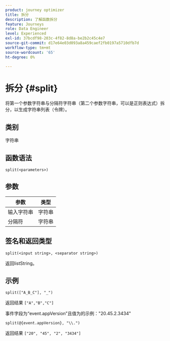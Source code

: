 ```yaml
---
product: journey optimizer
title: 拆分
description: 了解函数拆分
feature: Journeys
role: Data Engineer
level: Experienced
exl-id: 37bcdf98-203c-4f82-8d8a-be2b2c45c4e7
source-git-commit: d17e64e03d093a8a459caef2fb0197a5710dfb7d
workflow-type: tm+mt
source-wordcount: '65'
ht-degree: 0%

---
```


# 拆分 {#split}

将第一个参数字符串与分隔符字符串（第二个参数字符串，可以是正则表达式）拆分，以生成字符串列表（令牌）。

## 类别

字符串

## 函数语法

`split(<parameters>)`

## 参数

| 参数 | 类型 |
|-----------|------------------|
| 输入字符串 | 字符串 |
| 分隔符 | 字符串 |

## 签名和返回类型

`split(<input string>, <separator string>)`

返回listString。

## 示例

`split(["A_B_C"], "_")`

返回结果 `["A","B","C"]`

事件字段为“event.appVersion”且值为的示例：&quot;20.45.2.3434&quot;

`split(@{event.appVersion}, "\\.")`

返回结果 `["20", "45", "2", "3434"]`
